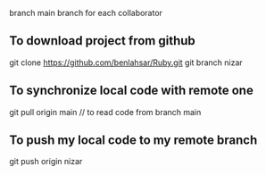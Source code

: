 branch main
branch for each collaborator

## To download project from github
git clone https://github.com/benlahsar/Ruby.git 
git branch nizar

## To synchronize local code with remote one
git pull origin main // to read code from branch main

## To push my local code to my remote branch
git push origin nizar 